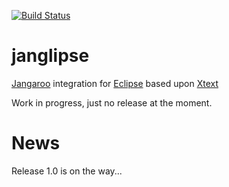 [![Build Status](https://secure.travis-ci.org/lynorics/janglipse.png)](http://travis-ci.org/lynorics/janglipse)

janglipse
=========

[Jangaroo](http://jangaroo.net) integration for [Eclipse](http://www.eclipse.org/) based upon [Xtext](http://www.xtext.org/)

Work in progress, just no release at the moment.

# News
 
Release 1.0 is on the way...

